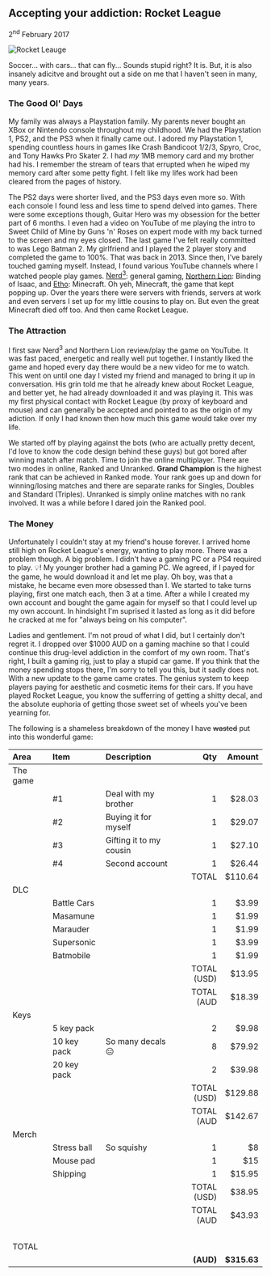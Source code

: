 ## Accepting your addiction: Rocket League

2<sup>nd</sup> February 2017

![Rocket Leauge](http://media.esportsedition.com/wp-content/uploads/2016/03/Rocket-League-Banner-2.jpg)

Soccer... with cars... that can fly... Sounds stupid right? It is. But, it is also insanely adicitve and brought out a side on me that I haven't seen in many, many years.  

### The Good Ol' Days

My family was always a Playstation family. My parents never bought an XBox or Nintendo console throughout my childhood. We had the Playstation 1, PS2, and the PS3 when it finally came out. I adored my Playstation 1, spending countless hours in games like Crash Bandicoot 1/2/3, Spyro, Croc, and Tony Hawks Pro Skater 2. I had _my_ 1MB memory card and my brother had his. I remember the stream of tears that errupted when he wiped my memory card after some petty fight. I felt like my lifes work had been cleared from the pages of history.  

The PS2 days were shorter lived, and the PS3 days even more so. With each console I found less and less time to spend delved into games. There were some exceptions though, Guitar Hero was my obsession for the better part of 6 months. I even had a video on YouTube of me playing the intro to Sweet Child of Mine by Guns 'n' Roses on expert mode with my back turned to the screen and my eyes closed. The last game I've felt really committed to was Lego Batman 2. My girlfriend and I played the 2 player story and completed the game to 100%. That was back in 2013. Since then, I've barely touched gaming myself. Instead, I found various YouTube channels where I watched people play games. [Nerd<sup>3</sup>](https://www.youtube.com/channel/UCKab3hYnOoTZZbEUQBMx-ww): general gaming, [Northern Lion](https://www.youtube.com/user/Northernlion): Binding of Isaac, and [Etho](https://www.youtube.com/channel/UCFKDEp9si4RmHFWJW1vYsMA): Minecraft. Oh yeh, Minecraft, the game that kept popping up. Over the years there were servers with friends, servers at work and even servers I set up for my little cousins to play on. But even the great Minecraft died off too. And then came Rocket League.  

### The Attraction

I first saw Nerd<sup>3</sup> and Northern Lion review/play the game on YouTube. It was fast paced, energetic and really well put together. I instantly liked the game and hoped every day there would be a new video for me to watch. This went on until one day I visted my friend and managed to bring it up in conversation. His grin told me that he already knew about Rocket League, and better yet, he had already downloaded it and was playing it. This was my first physical contact with Rocket League (by proxy of keyboard and mouse) and can generally be accepted and pointed to as the origin of my adiction. If only I had known then how much this game would take over my life.  

We started off by playing against the bots (who are actually pretty decent, I'd love to know the code design behind these guys) but got bored after winning match after match. Time to join the online multiplayer. There are two modes in online, Ranked and Unranked. **Grand Champion** is the highest rank that can be achieved in Ranked mode. Your rank goes up and down for winning/losing matches and there are separate ranks for Singles, Doubles and Standard (Triples). Unranked is simply online matches with no rank involved. It was a while before I dared join the Ranked pool.  

### The Money

Unfortunately I couldn't stay at my friend's house forever. I arrived home still high on Rocket League's energy, wanting to play more. There was a problem though. A big problem. I didn't have a gaming PC or a PS4 required to play. 💡! My younger brother had a gaming PC. We agreed, if I payed for the game, he would download it and let me play. Oh boy, was that a mistake, he became even more obsessed than I. We started to take turns playing, first one match each, then 3 at a time. After a while I created my own account and bought the game again for myself so that I could level up my own account. In hindsight I'm suprised it lasted as long as it did before he cracked at me for "always being on his computer".  

Ladies and gentlement. I'm not proud of what I did, but I certainly don't regret it. I dropped over $1000 AUD on a gaming machine so that I could continue this drug-level addiction in the comfort of my own room. That's right, I built a gaming rig, just to play a stupid car game. If you think that the money spending stops there, I'm sorry to tell you this, but it sadly does not. With a new update to the game came crates. The genius system to keep players paying for aesthetic and cosmetic items for their cars. If you have played Rocket League, you know the sufferring of getting a shitty decal, and the absolute euphoria of getting those sweet set of wheels you've been yearning for.  

The following is a shameless breakdown of the money I have ~~wasted~~ put into this wonderful game:

| Area | Item | Description | Qty | Amount |
|:-----|:-----|:------------|----:|-------:|
|The game|
||#1|Deal with my brother|1|$28.03|
||#2|Buying it for myself|1|$29.07|
||#3|Gifting it to my cousin|1|$27.10|
||#4|Second account|1|$26.44|
||||TOTAL|$110.64|
|DLC|
||Battle Cars||1|$3.99|
||Masamune||1|$1.99|
||Marauder||1|$1.99|
||Supersonic||1|$3.99|
||Batmobile||1|$1.99|
||||TOTAL (USD)|$13.95|
||||TOTAL (AUD|$18.39|
|Keys|
||5 key pack||2|$9.98|
||10 key pack|So many decals 😑|8|$79.92|
||20 key pack||2|$39.98|
||||TOTAL (USD)|$129.88|
||||TOTAL (AUD|$142.67|
|Merch|
||Stress ball|So squishy|1|$8|
||Mouse pad||1|$15|
||Shipping||1|$15.95|
||||TOTAL (USD)|$38.95|
||||TOTAL (AUD|$43.93|
|&nbsp;|||||
|TOTAL|
||||**(AUD)**|**$315.63**|
